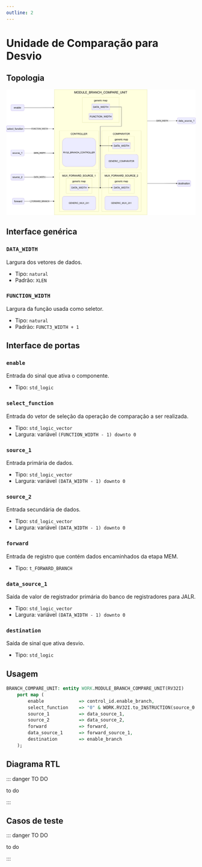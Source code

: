```yaml
---
outline: 2
---
```


# Unidade de Comparação para Desvio

## Topologia

![alt text](/public/images/reference/report_components/module_branch_compare_unit.drawio.svg)

## Interface genérica

### `DATA_WIDTH` <Badge type="neutral" text="GENERIC" />

Largura dos vetores de dados.

- Tipo: `natural`
- Padrão: `XLEN`

### `FUNCTION_WIDTH` <Badge type="neutral" text="GENERIC" />

Largura da função usada como seletor.

- Tipo: `natural`
- Padrão: `FUNCT3_WIDTH + 1`

## Interface de portas

### `enable` <Badge type="success" text="INPUT" />

Entrada do sinal que ativa o componente.

- Tipo: `std_logic`

### `select_function` <Badge type="success" text="INPUT" />

Entrada do vetor de seleção da operação de comparação a ser realizada.

- Tipo: `std_logic_vector`
- Largura: variável `(FUNCTION_WIDTH - 1) downto 0`

### `source_1` <Badge type="success" text="INPUT" />

Entrada primária de dados.

- Tipo: `std_logic_vector`
- Largura: variável `(DATA_WIDTH - 1) downto 0`

### `source_2` <Badge type="success" text="INPUT" />

Entrada secundária de dados.

- Tipo: `std_logic_vector`
- Largura: variável `(DATA_WIDTH - 1) downto 0`

### `forward` <Badge type="success" text="INPUT" />

Entrada de registro que contém dados encaminhados da etapa MEM.

- Tipo: `t_FORWARD_BRANCH`

### `data_source_1` <Badge type="danger" text="OUTPUT" />

Saída de valor de registrador primária do banco de registradores para JALR.

- Tipo: `std_logic_vector`
- Largura: variável `(DATA_WIDTH - 1) downto 0`

### `destination` <Badge type="danger" text="OUTPUT" />

Saída de sinal que ativa desvio.

- Tipo: `std_logic`

## Usagem

```vhdl
BRANCH_COMPARE_UNIT: entity WORK.MODULE_BRANCH_COMPARE_UNIT(RV32I)
    port map (
        enable             => control_id.enable_branch,
        select_function    => "0" & WORK.RV32I.to_INSTRUCTION(source_0.data_instruction).funct_3,
        source_1           => data_source_1,
        source_2           => data_source_2,
        forward            => forward,
        data_source_1      => forward_source_1,
        destination        => enable_branch
    );
```

## Diagrama RTL

::: danger TO DO

to do

:::

## Casos de teste

::: danger TO DO

to do

:::
